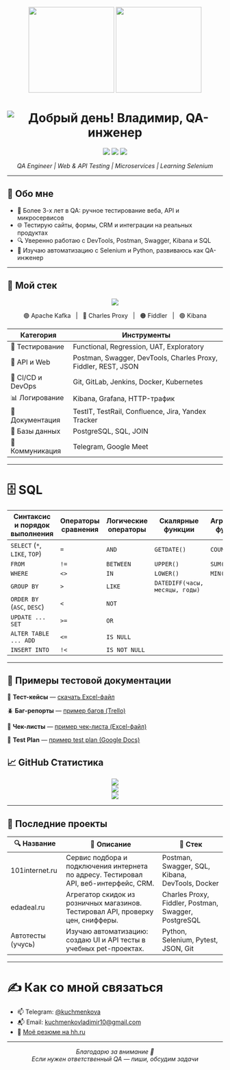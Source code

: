 <p align="center">
  <p align="center">
  <img src="https://media1.giphy.com/media/v1.Y2lkPTc5MGI3NjExb2tuZDA3enBtb2ZpaXVndDJ5YTNibG9vZno2cWQ2bnVmNzdiZ2Z2ZSZlcD12MV9pbnRlcm5hbF9naWZfYnlfaWQmY3Q9Zw/o0vwzuFwCGAFO/giphy.gif" width="200" />
  <img src="https://media3.giphy.com/media/v1.Y2lkPTc5MGI3NjExNHF2Y3M1cG1wdmNkemZ1dXhkYXVkMmlhbXF4Nnd6Y3kyZWpyOTdlcSZlcD12MV9pbnRlcm5hbF9naWZfYnlfaWQmY3Q9Zw/12W5Sg2koWYnwA/giphy.gif" width="200" />
</p>
<h1 align="center">
  <img 
    src="https://readme-typing-svg.herokuapp.com?font=Fira+Code&size=22&duration=1000&pause=500&color=77DDCC&center=true&vCenter=true&width=700&lines=Добрый+день!+Владимир,+QA-инженер+👋" 
    alt="Добрый день! Владимир, QA-инженер" 
  />
</h1>


<p align="center">
  <img src="https://img.shields.io/badge/SQL-PostgreSQL%20%7C%20MySQL-lightgrey" />
  <img src="https://img.shields.io/badge/Postman-API-orange" />
  <img src="https://img.shields.io/badge/Kibana%20%7C%20Grafana-Logs-yellowgreen" />
</p>
<p align="center">
  <i>QA Engineer | Web & API Testing | Microservices | Learning Selenium</i>
</p>

---

## 🧩 Обо мне

- 🧪 Более 3-х лет в QA: ручное тестирование веба, API и микросервисов  
- 🌐 Тестирую сайты, формы, CRM и интеграции на реальных продуктах  
- 🔍 Уверенно работаю с DevTools, Postman, Swagger, Kibana и SQL  
- 🚀 Изучаю автоматизацию с Selenium и Python, развиваюсь как QA-инженер
---
## 🧰 Мой стек

<p align="center">
  <img src="https://skillicons.dev/icons?i=postman,git,github,linux,bash,py,docker,kubernetes,mysql,vscode" />
</p>

<p align="center">
  🟣 Apache Kafka &nbsp; | &nbsp; 🔵 Charles Proxy &nbsp; | &nbsp; 🟠 Fiddler &nbsp; | &nbsp; 🟢 Kibana
</p>


| Категория         | Инструменты                                                             |
|-------------------|--------------------------------------------------------------------------|
| 🧪 Тестирование    | Functional, Regression, UAT, Exploratory                                |
| 🔌 API и Web       | Postman, Swagger, DevTools, Charles Proxy, Fiddler, REST, JSON          |
| 🐳 CI/CD и DevOps  | Git, GitLab, Jenkins, Docker, Kubernetes                                 |
| 📊 Логирование     | Kibana, Grafana, HTTP-трафик                                             |
| 🧾 Документация    | TestIT, TestRail, Confluence, Jira, Yandex Tracker                       |
| 🧩 Базы данных     | PostgreSQL, SQL, JOIN                                                    |
| 💬 Коммуникация    | Telegram, Google Meet                                                    |


---
# 🗄 SQL

| Синтаксис и порядок выполнения | Операторы сравнения | Логические операторы | Скалярные функции | Агрегатные функции | Прочее |
|--------------------------------|---------------------|----------------------|-------------------|--------------------|--------|
| `SELECT` (`*`, `LIKE`, `TOP`)  | `=`                 | `AND`                | `GETDATE()`       | `COUNT()`          | `JOIN` |
| `FROM`                         | `!=`                | `BETWEEN`            | `UPPER()`         | `SUM()`            | `AS`   |
| `WHERE`                        | `<>`                | `IN`                 | `LOWER()`         | `MIN()`            | `UNION`|
| `GROUP BY`                     | `>`                 | `LIKE`               | `DATEDIFF(часы, месяцы, годы)` |                    |        |
| `ORDER BY` (`ASC`, `DESC`)     | `<`                 | `NOT`                 |                   |                    |        |
| `UPDATE ... SET`               | `>=`                | `OR`                 |                   |                    |        |
| `ALTER TABLE ... ADD`          | `<=`                | `IS NULL`            |                   |                    |        |
| `INSERT INTO`                  | `!<`                | `IS NOT NULL`        |                   |                    |        |

---
## 📄 Примеры тестовой документации

📂 **Тест-кейсы** — [скачать Excel-файл](https://drive.google.com/drive/folders/1vfkjLjxsyZoZBw91Bjw6FEgoKbJ2Noj1?usp=drive_link)

🪲 **Баг-репорты** — [пример багов (Trello)](https://trello.com/b/5DlnIkOC/%D0%BC%D0%BE%D1%8F-%D0%B4%D0%BE%D1%81%D0%BA%D0%B0-trello)

📘 **Чек-листы** — [пример чек-листа (Excel-файл)](https://drive.google.com/drive/folders/1b45XqOM0Fs_EES3mMBiX6EF5pLzUwlD-?usp=drive_link)

📝 **Test Plan** — [пример test plan (Google Docs)](https://drive.google.com/drive/folders/1o0ZvCrLqRxy_db-bxz96plTcD8wc1SpU?usp=sharing)

## 📈 GitHub Статистика

<p align="center">
  <img src="https://github-readme-stats.vercel.app/api?username=flatcross&show_icons=true&theme=tokyonight&count_private=true" />
  <br/>
  <img src="https://github-readme-streak-stats.herokuapp.com?user=flatcross&theme=tokyonight&date_format=M%20j%5B%2C%20Y%5D" />
  <br/>
  <img src="https://github-readme-stats.vercel.app/api/top-langs/?username=flatcross&layout=compact&theme=tokyonight" />
</p>

---
## 🧠 Последние проекты

| 🔍 Название       | 💬 Описание                                                                 | 🚀 Стек                                              |
|-------------------|------------------------------------------------------------------------------|------------------------------------------------------|
| 101internet.ru     | Сервис подбора и подключения интернета по адресу. Тестировал API, веб-интерфейс, CRM. | Postman, Swagger, SQL, Kibana, DevTools, Docker     |
| edadeal.ru         | Агрегатор скидок из розничных магазинов. Тестировал API, проверку цен, снифферы.     | Charles Proxy, Fiddler, Postman, Swagger, PostgreSQL |
| Автотесты (учусь)  | Изучаю автоматизацию: создаю UI и API тесты в учебных pet-проектах.                  | Python, Selenium, Pytest, JSON, Git                 |

---
# ✍️ Как со мной связаться

- 📫 Telegram: [@kuchmenkova](https://t.me/kuchmenkova)
- 📬 Email: kuchmenkovladimir10@gmail.com
- 📄 [Моё резюме на hh.ru](https://hh.ru/resume) <!-- можно заменить ссылку на конкретную -->

---

<p align="center">
  <i>Благодарю за внимание 🙌</i><br/>
  <i>Если нужен ответственный QA — пиши, обсудим задачи</i>
</p>
